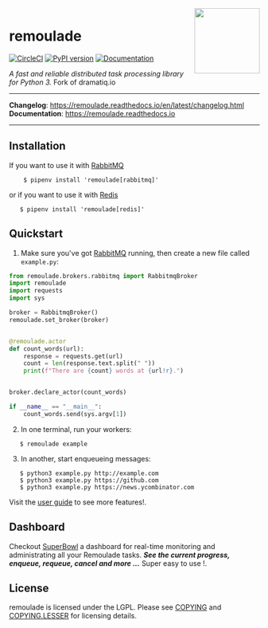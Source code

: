 <img src="https://remoulade.readthedocs.io/en/latest/_static/logo.png" align="right" width="131" />

# remoulade

[![CircleCI](https://circleci.com/gh/wiremind/remoulade.svg?style=svg)](https://circleci.com/gh/wiremind/remoulade)
[![PyPI version](https://badge.fury.io/py/remoulade.svg)](https://badge.fury.io/py/remoulade)
[![Documentation](https://img.shields.io/badge/doc-latest-brightgreen.svg)](http://remoulade.readthedocs.io)

*A fast and reliable distributed task processing library for Python 3.* Fork of dramatiq.io

<hr/>

**Changelog**: https://remoulade.readthedocs.io/en/latest/changelog.html <br/>
**Documentation**: https://remoulade.readthedocs.io

<hr/>


## Installation

If you want to use it with [RabbitMQ]
```console
    $ pipenv install 'remoulade[rabbitmq]'
```

or if you want to use it with [Redis]

```console
   $ pipenv install 'remoulade[redis]'
```

## Quickstart

1. Make sure you've got [RabbitMQ] running, then create a new file called
`example.py`:

``` python
from remoulade.brokers.rabbitmq import RabbitmqBroker
import remoulade
import requests
import sys

broker = RabbitmqBroker()
remoulade.set_broker(broker)


@remoulade.actor
def count_words(url):
    response = requests.get(url)
    count = len(response.text.split(" "))
    print(f"There are {count} words at {url!r}.")


broker.declare_actor(count_words)

if __name__ == "__main__":
    count_words.send(sys.argv[1])
```

2. In one terminal, run your workers:
```console
   $ remoulade example
```

3. In another, start enqueueing messages:
```console
   $ python3 example.py http://example.com
   $ python3 example.py https://github.com
   $ python3 example.py https://news.ycombinator.com
```

Visit the [user guide] to see more features!.

## Dashboard

Checkout [SuperBowl](https://github.com/wiremind/super-bowl) a dashboard for real-time monitoring and administrating all your Remoulade tasks.
***See the current progress, enqueue, requeue, cancel and more ...***
Super easy to use !.

## License

remoulade is licensed under the LGPL.  Please see [COPYING] and
[COPYING.LESSER] for licensing details.


[COPYING.LESSER]: https://github.com/wiremind/remoulade/blob/master/COPYING.LESSER
[COPYING]: https://github.com/wiremind/remoulade/blob/master/COPYING
[RabbitMQ]: https://www.rabbitmq.com/
[Redis]: https://redis.io
[user guide]: https://remoulade.readthedocs.io/en/latest/guide.html
